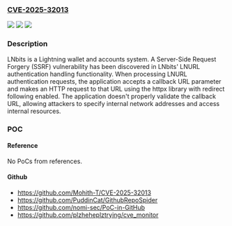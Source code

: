 ### [CVE-2025-32013](https://cve.mitre.org/cgi-bin/cvename.cgi?name=CVE-2025-32013)
![](https://img.shields.io/static/v1?label=Product&message=lnbits&color=blue)
![](https://img.shields.io/static/v1?label=Version&message=%3C%3D%200.12.12%20&color=brightgreen)
![](https://img.shields.io/static/v1?label=Vulnerability&message=CWE-918%3A%20Server-Side%20Request%20Forgery%20(SSRF)&color=brightgreen)

### Description

LNbits is a Lightning wallet and accounts system. A Server-Side Request Forgery (SSRF) vulnerability has been discovered in LNbits' LNURL authentication handling functionality. When processing LNURL authentication requests, the application accepts a callback URL parameter and makes an HTTP request to that URL using the httpx library with redirect following enabled. The application doesn't properly validate the callback URL, allowing attackers to specify internal network addresses and access internal resources.

### POC

#### Reference
No PoCs from references.

#### Github
- https://github.com/Mohith-T/CVE-2025-32013
- https://github.com/PuddinCat/GithubRepoSpider
- https://github.com/nomi-sec/PoC-in-GitHub
- https://github.com/plzheheplztrying/cve_monitor

